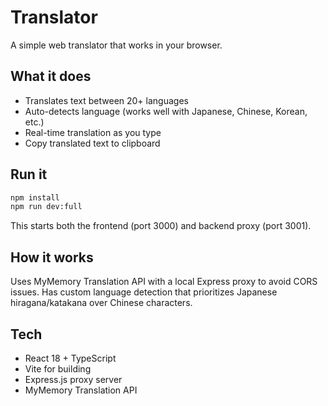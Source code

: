# Translator

A simple web translator that works in your browser.

## What it does

- Translates text between 20+ languages
- Auto-detects language (works well with Japanese, Chinese, Korean, etc.)
- Real-time translation as you type
- Copy translated text to clipboard

## Run it

```bash
npm install
npm run dev:full
```

This starts both the frontend (port 3000) and backend proxy (port 3001).

## How it works

Uses MyMemory Translation API with a local Express proxy to avoid CORS issues. Has custom language detection that prioritizes Japanese hiragana/katakana over Chinese characters.

## Tech

- React 18 + TypeScript
- Vite for building
- Express.js proxy server
- MyMemory Translation API 